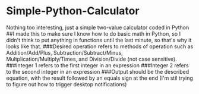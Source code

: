 # Simple-Python-Calculator
Nothing too interesting, just a simple two-value calculator coded in Python
##I made this to make sure I know how to do basic math in Python, so I didn't think to put anything in functions until the last minute, so that's why it looks like that.
###Desired operation refers to methods of operation such as Addition/Add/Plus, Subtraction/Subtract/Minus, Multplication/Multiply/Times, and Division/Divide (not case sensitive).
###Integer 1 refers to the first integer in an expression
###Integer 2 refers to the second integer in an expression
###Output should be the described equation, with the result followed by an equals sign at the end
(I'm stil trying to figure out how to trigger desktop notifications)
